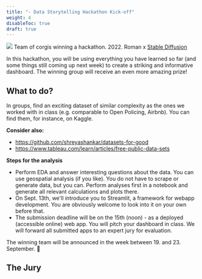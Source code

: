 ```yaml
---
title: "- Data Storytelling Hackathon Kick-off"
weight: 4
disableToc: true
draft: true
---
```


![](/ds22/images/corgi_hackathon.png)
Team of corgis winning a hackathon. 2022. Roman x [Stable Diffusion](https://stability.ai/blog/stable-diffusion-public-release)


In this hackathon, you will be using everything you have learned so far (and some things still coming up next week) to create a striking and informative dashboard. The winning group will receive an even more amazing prize!

## What to do?

In groups, find an exciting dataset of similar complexity as the ones we worked with in class (e.g. comparable to Open Policing, Airbnb). You can find them, for instance, on Kaggle.

**Consider also:**
* https://github.com/shreyashankar/datasets-for-good
* https://www.tableau.com/learn/articles/free-public-data-sets

**Steps for the analysis**
* Perform EDA and answer interesting questions about the data. You can use geospatial analysis (if you like). You do not have to scrape or generate data, but you can. Perform analyses first in a notebook and generate all relevant calculations and plots there.
* On Sept. 13th, we'll introduce you to Streamlit, a framework for webapp development. You are obviously welcome to look into it on your own before that.
* The submission deadline will be on the 15th (noon) - as a deployed (accessible online) web app. You will pitch your dashboard in class. We will forward all submitted apps to an expert jury for evaluation.

The winning team will be announced in the week between 19. and 23. September. 🎉

## The Jury


<!-- ![](/ds22/images/mathias.jpg?height=200px)

**Mathias Boe Flinta**
CTO at Scandinavian Medical Solutions

Mathias is Head of Data & Analytics & IT at SMS (Scandinavian Medical Solutions). He finished his studies in cand.oecon. (MSc. Economics) one year ago, during which he specialized in BI and Data Science. Currently, he is implementing a new ERP system, which will set a good foundation for BI analysis and predictive foresting with Data Science within the coming year.


![](/ds22/images/karolina.jpeg?height=200px)

**Karolina Grodzinska**
Data Analyst Co-op @ Schneider Electric, Boston US

Karolina currently works as a data analyst at Schneider Electric. She's also been chosen as a Tableau Student Ambassador for the upcoming academic year. In her free time, she likes to participate in data visualization challenges.


![](/ds22/images/david.jpg?height=200px)
**David Jan Lazar**
Data Scientist at DataSentics, an Atos Company.

David has completed a Social Data Science semester at Aalborg University and a Masters Degree from Business Intelligence at Aarhus University. He works as a data scientist at DataSentics, a consulting firm that provides business solutions based on machine learning in areas of business, finance, insurance, natural language processing, computer vision and more.   -->
